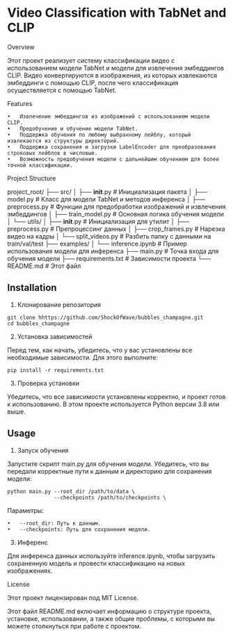 # Video Classification with TabNet and CLIP

Overview

Этот проект реализует систему классификации видео с использованием модели TabNet и модели для извлечения эмбеддингов CLIP. Видео конвертируются в изображения, из которых извлекаются эмбеддинги с помощью CLIP, после чего классификация осуществляется с помощью TabNet.

Features

	•	Извлечение эмбеддингов из изображений с использованием модели CLIP.
	•	Предобучение и обучение модели TabNet.
	•	Поддержка обучения по любому выбранному лейблу, который извлекается из структуры директорий.
	•	Поддержка сохранения и загрузки LabelEncoder для преобразования строковых лейблов в числовые.
	•	Возможность предобучения модели с дальнейшим обучением для более точной классификации.

Project Structure

project_root/
├── src/
│   ├── __init__.py                # Инициализация пакета
│   ├── model.py                   # Класс для модели TabNet и методов инференса
│   ├── preprocess.py              # Функции для предобработки изображений и извлечения эмбеддингов
│   ├── train_model.py             # Основная логика обучения модели
│   └── utils/
│       ├── __init__.py            # Инициализация для утилит
│       ├── preprocess.py          # Препроцессинг данных
│       ├── crop_frames.py         # Нарезка видео на кадры
│       └── split_videos.py        # Разбить папку с данными на train/val/test
├── examples/
│   └── inference.ipynb            # Пример использования модели для инференса
├── main.py                        # Точка входа для обучения модели
├── requirements.txt               # Зависимости проекта
└── README.md                      # Этот файл

## Installation

1. Клонирование репозитория

```
git clone hhttps://github.com/ShockOfWave/bubbles_champagne.git
cd bubbles_champagne
```

2. Установка зависимостей

Перед тем, как начать, убедитесь, что у вас установлены все необходимые зависимости. Для этого выполните:

```
pip install -r requirements.txt
```

3. Проверка установки

Убедитесь, что все зависимости установлены корректно, и проект готов к использованию. В этом проекте используется Python версии 3.8 или выше.

## Usage

1. Запуск обучения

Запустите скрипт main.py для обучения модели. Убедитесь, что вы передали корректные пути к данным и директорию для сохранения модели:

```
python main.py --root_dir /path/to/data \
               --checkpoints /path/to/checkpoints \
```

Параметры:

	•	--root_dir: Путь к данным.
	•	--checkpoints: Путь для сохранения модели.

3. Инференс

Для инференса данных используйте inference.ipynb, чтобы загрузить сохраненную модель и провести классификацию на новых изображениях.


License

Этот проект лицензирован под MIT License.

Этот файл README.md включает информацию о структуре проекта, установке, использовании, а также общие проблемы, с которыми вы можете столкнуться при работе с проектом.